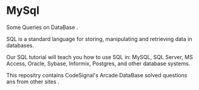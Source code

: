 # MySql
Some Queries on DataBase .

SQL is a standard language for storing, manipulating and retrieving data in databases.

Our SQL tutorial will teach you how to use SQL in: MySQL, SQL Server, MS Access, Oracle, Sybase, Informix, Postgres, and other database systems.

This repositry contains CodeSignal's Arcade DataBase solved questions  ans from other sites .
